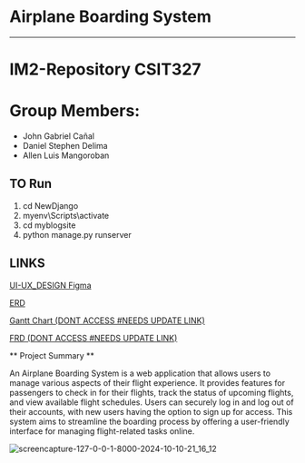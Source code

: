 # **Airplane Boarding System**

---

# IM2-Repository CSIT327  
# Group Members: 
- John Gabriel Cañal
- Daniel Stephen Delima
- Allen Luis Mangoroban  



## **TO Run**
1. cd NewDjango
2. myenv\Scripts\activate
3. cd myblogsite
4. python manage.py runserver

## LINKS
[UI-UX_DESIGN Figma](https://www.figma.com/design/0e5BfOdvtAELFK7U6jpDsq/Tripma---Flight-booking-web-app-(Community)?node-id=740-19142&node-type=canvas&t=QmWufvuFsKdPfEj8-0)

[ERD](https://drive.google.com/file/d/1WhFnhzwXh_JXbuH18tJD9ri-ZCCkUzlR/view)

[Gantt Chart (DONT ACCESS #NEEDS UPDATE LINK)](https://www.canva.com/design/DAGRddDRy3Y/X8VenPe8f68Lr2Fgo6eRmQ/edit)

[FRD (DONT ACCESS #NEEDS UPDATE LINK)](https://www.canva.com/design/DAGO7lpnNZg/9ZhqjOaX9rZwcGhNJXZN8Q/edit)

** Project Summary **

An Airplane Boarding System is a web application that allows users to manage various aspects of their flight experience. It provides features for passengers to check in for their flights, track the status of upcoming flights, and view available flight schedules. Users can securely log in and log out of their accounts, with new users having the option to sign up for access. This system aims to streamline the boarding process by offering a user-friendly interface for managing flight-related tasks online.

![screencapture-127-0-0-1-8000-2024-10-10-21_16_12](https://github.com/user-attachments/assets/2a9f1865-6907-4c1c-9615-69a093a93198)
